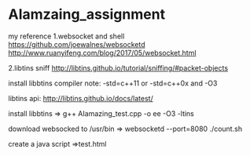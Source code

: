 # AIamzaing_assignment

my reference
1.websocket and shell
https://github.com/joewalnes/websocketd
http://www.ruanyifeng.com/blog/2017/05/websocket.html

2.libtins sniff
http://libtins.github.io/tutorial/sniffing/#packet-objects

install libbtins
compiler note: -std=c++11 or -std=c++0x and -O3


libtins api:
http://libtins.github.io/docs/latest/

install libbtins
=>
g++ AIamazing_test.cpp -o ee -O3  -ltins


download websocked to /usr/bin
=>
websocketd --port=8080 ./count.sh

create a java script
=>test.html

